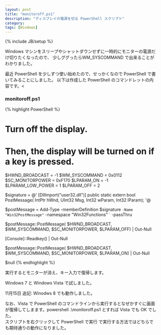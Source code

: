 ```yaml
---
layout: post
title: "monitoroff.ps1"
description: "ディスプレイの電源を切る PowerShell スクリプト"
category: 
tags: [Windows]
---
```

{% include JB/setup %}

Windows マシンをスリープやシャットダウンせずに一時的にモニターの電源だけ切りたくなったので、
少しググったらWM_SYSCOMMAND で出来ることがわかりました。

最近 PowerShell を少しずつ使い始めたので、せっかくなので PowerShell で書いてみることにしました。
以下は作成した PowerShell のコマンドレットの内容です。<

### monitoroff.ps1

{% highlight PowerShell %}
# Turn off the display.
# Then, the display will be turned on if a key is pressed. 

$HWND_BROADCAST = -1
$WM_SYSCOMMAND = 0x0112
$SC_MONITORPOWER = 0xF170
$LPARAM_ON = -1
$LPARAM_LOW_POWER = 1
$LPARAM_OFF = 2

$signature = @'
[DllImport("user32.dll")]
public static extern bool PostMessage(
  IntPtr hWnd,
  UInt32 Msg,
  Int32 wParam,
  Int32 lParam);
'@

$postMessage = Add-Type -memberDefinition $signature `
     -Name "Win32PostMessage" `
     -namespace "Win32Functions" `
     -passThru

$postMessage::PostMessage( $HWND_BROADCAST, $WM_SYSCOMMAND, $SC_MONITORPOWER, $LPARAM_OFF) | Out-Null

[Console]::Readkey() | Out-Null

$postMessage::PostMessage( $HWND_BROADCAST, $WM_SYSCOMMAND, $SC_MONITORPOWER, $LPARAM_ON) | Out-Null

$null 
{% endhighlight %}

実行するとモニターが消え、キー入力で復帰します。

Windows 7 と Windows Vista で試しました。

11月15日 追記: Winodws 8 でも動作しました。

なお、Vista で PowerShell のコマンドラインから実行するとなぜかすぐに画面が復帰してしまます。powershell .\monitoroff.ps1 とすれば Vista でも OK でした。<br />
スクリプトを右クリックして PowerShell で実行 で実行する方法ではどちらでも期待通りの動作になりました。


